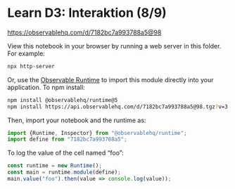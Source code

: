 # Learn D3: Interaktion (8/9)

https://observablehq.com/d/7182bc7a993788a5@98

View this notebook in your browser by running a web server in this folder. For
example:

~~~sh
npx http-server
~~~

Or, use the [Observable Runtime](https://github.com/observablehq/runtime) to
import this module directly into your application. To npm install:

~~~sh
npm install @observablehq/runtime@5
npm install https://api.observablehq.com/d/7182bc7a993788a5@98.tgz?v=3
~~~

Then, import your notebook and the runtime as:

~~~js
import {Runtime, Inspector} from "@observablehq/runtime";
import define from "7182bc7a993788a5";
~~~

To log the value of the cell named “foo”:

~~~js
const runtime = new Runtime();
const main = runtime.module(define);
main.value("foo").then(value => console.log(value));
~~~

